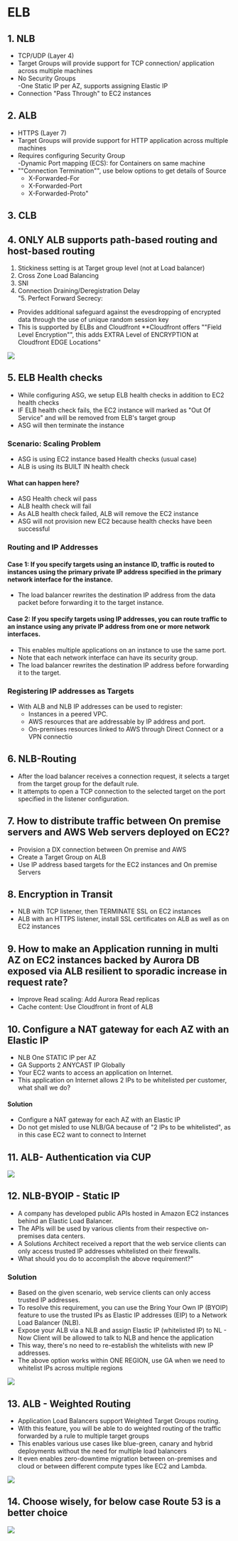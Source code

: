 # ELB
## 1. NLB				
- TCP/UDP (Layer 4)				
- Target Groups will provide support for TCP connection/ application across multiple machines				
- No Security Groups				
-One Static IP per AZ, supports assigning Elastic IP				
- Connection "Pass Through" to EC2 instances				
## 2. ALB				
- HTTPS (Layer 7)				
- Target Groups will provide support for HTTP application across multiple machines				
- Requires configuring Security Group				
-Dynamic Port mapping (ECS): for Containers on same machine				
- ""Connection Termination"", use below options to get details of Source
  - X-Forwarded-For
  - X-Forwarded-Port
  - X-Forwarded-Proto"				

## 3. CLB

## 4. ONLY ALB supports path-based routing and host-based routing									
1. Stickiness setting is at Target group level (not at Load balancer)										
2. Cross Zone Load Balancing										
3. SNI										
4. Connection Draining/Deregistration Delay										
"5. Perfect Forward Secrecy: 
- Provides additional safeguard against the evesdropping of encrypted data through the use of unique random session key
- This is supported by ELBs and Cloudfront
**Cloudfront offers ""Field Level Encryption"", this adds EXTRA Level of ENCRYPTION at Cloudfront EDGE Locations"		
<img src="images/1.png">

## 5. ELB Health checks
- While configuring ASG, we setup ELB health checks in addition to EC2 health checks		
- IF ELB health check fails, the EC2 instance will marked as "Out Of Service" and will be removed from ELB's target group
- ASG will then terminate the instance											

### Scenario: Scaling Problem										
- ASG is using EC2 instance based Health checks (usual case)											
- ALB is using its BUILT IN health check											
#### What can happen here?											
- ASG Health check wil pass											
- ALB health check will fail											
- As ALB health check failed, ALB will remove the EC2 instance											
- ASG will not provision new EC2 because health checks have been successful											
### Routing and IP Addresses										
#### Case 1: If you specify targets using an instance ID, traffic is routed to instances using the primary private IP address specified in the primary network interface for the instance.										
- The load balancer rewrites the destination IP address from the data packet before forwarding it to the target instance.														
#### Case 2: If you specify targets using IP addresses, you can route traffic to an instance using any private IP address from one or more network interfaces. 										
- This enables multiple applications on an instance to use the same port.										
- Note that each network interface can have its security group. 
- The load balancer rewrites the destination IP address before forwarding it to the target.
										
### Registering IP addresses as Targets			
- With ALB and NLB IP addresses can be used to register:										
  - Instances in a peered VPC.
  - AWS resources that are addressable by IP address and port.
  - On-premises resources linked to AWS through Direct Connect or a VPN connectio
										
## 6. NLB-Routing	
- After the load balancer receives a connection request, it selects a target from the target group for the default rule. 
- It attempts to open a TCP connection to the selected target on the port specified in the listener configuration.
## 7. How to distribute traffic between On premise servers and AWS Web servers deployed on EC2?		
- Provision a DX connection between On premise and AWS										
- Create a Target Group on ALB										
- Use IP address based targets for the EC2 instances and On premise Servers										
## 8. Encryption in Transit										
- NLB with TCP listener, then TERMINATE SSL on EC2 instances										
- ALB with an HTTPS listener, install SSL certificates on ALB as well as on EC2 instances	
## 9. How to make an Application running in multi AZ on EC2 instances backed by Aurora DB exposed via ALB resilient to sporadic increase in request rate?
- Improve Read scaling: Add Aurora Read replicas
- Cache content: Use Cloudfront in front of ALB									
## 10. Configure a NAT gateway for each AZ with an Elastic IP
- NLB One STATIC IP per AZ										
- GA Supports 2 ANYCAST IP Globally										
- Your EC2 wants to access an application on Internet. 
- This application on Internet allows 2 IPs to be whitelisted per customer, what shall we do?							
#### Solution
- Configure a NAT gateway for each AZ with an Elastic IP										
- Do not get misled to use NLB/GA because of "2 IPs to be whitelisted", as in this case EC2 want to connect to Internet

## 11. ALB- Authentication via CUP		
<img src="images/2.png">

## 12. NLB-BYOIP - Static IP											
- A company has developed public APIs hosted in Amazon EC2 instances behind an Elastic Load Balancer. 
- The APIs will be used by various clients from their respective on-premises data centers. 
- A Solutions Architect received a report that the web service clients can only access trusted IP addresses whitelisted on their firewalls.
- What should you do to accomplish the above requirement?"											
### Solution									
- Based on the given scenario, web service clients can only access trusted IP addresses. 
- To resolve this requirement, you can use the Bring Your Own IP (BYOIP) feature to use the trusted IPs as Elastic IP addresses (EIP) to a Network Load Balancer (NLB). 
- Expose your ALB via a NLB and assign Elastic IP (whitelisted IP) to NL  - Now Client will be allowed to talk to NLB and hence the application
- This way, there's no need to re-establish the whitelists with new IP addresses.
- The above option works within ONE REGION, use GA when we need to whitelist IPs across multiple regions				
<img src="images/3.png">

## 13. ALB - Weighted Routing
- Application Load Balancers support Weighted Target Groups routing. 										
- With this feature, you will be able to do weighted routing of the traffic forwarded by a rule to multiple target groups
- This enables various use cases like blue-green, canary and hybrid deployments without the need for multiple load balancers
- It even enables zero-downtime migration between on-premises and cloud or between different compute types like EC2 and Lambda.	
<img src="images/4.png">

## 14. Choose wisely, for below case Route 53 is a better choice				
<img src="images/5.png">
